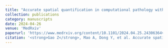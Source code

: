 ```yaml
---
title: "Accurate spatial quantification in computational pathology with multiple instance learning"
collection: publications
category: manuscripts
date: 2024-04-26
venue: 'MedRxiv'
paperurl: 'https://www.medrxiv.org/content/10.1101/2024.04.25.24306364v1'
citation: '<strong>Gao Z</strong>, Mao A, Dong Y, et al. Accurate spatial quantification in computational pathology with multiple instance learning[J]. MedRxiv, 2024: 2024.04. 25.24306364.'
---
```

